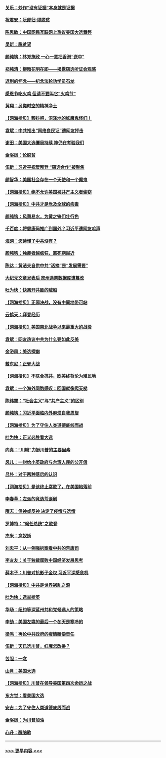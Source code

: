 #### [关乐：炒作“没有证据”本身就是证据](../pages/nsc993/n12583146.md?t=11300251) 
#### [祝君安：阮郎归‧颂脱贫](../pages/nsc993/n12583119.md?t=11300251) 
#### [陈思敏：中国网民互联网上热议美国大选舞弊](../pages/nsc993/n12582845.md?t=11300251) 
#### [吴新：脱贫谣](../pages/nsc993/n12580839.md?t=11300251) 
#### [颜纯钩：林郑施政 一心一意把香港“送中”](../pages/nsc993/n12580805.md?t=11300251) 
#### [郑纯清：柳暗花明在即——揭露窃选听证会观感](../pages/nsc993/n12580795.md?t=11300251) 
#### [迟到的怀念——纪念法轮功学员石龙](../pages/nsc993/n12580245.md?t=11300251) 
#### [感恩节吃火鸡  但请不要叫它“火鸡节”](../pages/nsc993/n12580252.md?t=11300251) 
#### [黄翔：另类时空的精神净土](../pages/nsc993/n12578638.md?t=11300251) 
#### [【网海拾贝】颤抖吧，沼泽地的妖魔鬼怪们！](../pages/nsc993/n12578552.md?t=11300251) 
#### [袁斌：中共推出“网络良民证”遭网友抨击](../pages/nsc993/n12578511.md?t=11300251) 
#### [谢田：美国大选僵局持续 神仍在考验我们](../pages/nsc993/n12577432.md?t=11300251) 
#### [金浴凤：论脱贫](../pages/nsc993/n12576386.md?t=11300251) 
#### [伍新：习近平祝贺拜登 “窃选合作”被聚焦](../pages/nsc993/n12576358.md?t=11300251) 
#### [颜智华：美国社会存在一个天使和一个魔鬼](../pages/nsc993/n12574299.md?t=11300251) 
#### [【网海拾贝】绝不允许美国被共产主义者偷窃](../pages/nsc993/n12573396.md?t=11300251) 
#### [【网海拾贝】中共才是危及全球的病毒](../pages/nsc993/n12571204.md?t=11300251) 
#### [颜纯钩：风萧易水，为黄之锋们壮行色](../pages/nsc993/n12571487.md?t=11300251) 
#### [千百度：将健康码推广到国外？习近平遭网友呛声](../pages/nsc993/n12570808.md?t=11300251) 
#### [海网：您读懂了中共没有？](../pages/nsc993/n12570487.md?t=11300251) 
#### [颜纯钩：独裁者越疯狂，离死期越近](../pages/nsc993/n12569055.md?t=11300251) 
#### [陈达：黄洁夫自供中共“活摘”是“发展需要”](../pages/nsc993/n12568541.md?t=11300251) 
#### [大纪元文章发表后 宾州选票数据库遭篡改](../pages/nsc993/n12568105.md?t=11300251) 
#### [吐为快：快离开共匪的贼船](../pages/nsc993/n12568462.md?t=11300251) 
#### [【网海拾贝】正邪决战，没有中间地带可站](../pages/nsc993/n12568439.md?t=11300251) 
#### [云鹤天：拜登经历](../pages/nsc993/n12567294.md?t=11300251) 
#### [【网海拾贝】美国南北战争以来最重大的战役](../pages/nsc993/n12567247.md?t=11300251) 
#### [袁斌：网友热议中共为什么要如此反美](../pages/nsc993/n12567162.md?t=11300251) 
#### [金浴凤：美选探幽](../pages/nsc993/n12567147.md?t=11300251) 
#### [戴东尼：正邪大战](../pages/nsc993/n12567033.md?t=11300251) 
#### [【网海拾贝】不联合抗共，欧美终将沦为殖民地](../pages/nsc993/n12565068.md?t=11300251) 
#### [袁斌：一个海外同胞感叹：回国就像爬天梯](../pages/nsc993/n12564986.md?t=11300251) 
#### [陈纬霆：“社会主义”与“共产主义”的区别](../pages/nsc993/n12562417.md?t=11300251) 
#### [颜纯钩：习近平面临内外麻烦自我周旋](../pages/nsc993/n12563356.md?t=11300251) 
#### [【网海拾贝】为了守住人类道德底线而战](../pages/nsc993/n12562542.md?t=11300251) 
#### [吐为快：正义必胜看大选](../pages/nsc993/n12561967.md?t=11300251) 
#### [向真：“川粉”力挺川普的主要因素](../pages/nsc993/n12560774.md?t=11300251) 
#### [风儿：一封给小英政府与台湾人民的公开信](../pages/nsc993/n12560581.md?t=11300251) 
#### [吕朴：对于两种落后的认识](../pages/nsc993/n12560492.md?t=11300251) 
#### [【网海拾贝】是该终止腐败了，在美国陷落前](../pages/nsc993/n12559936.md?t=11300251) 
#### [李春草：左派的竞选荒诞剧](../pages/nsc993/n12558380.md?t=11300251) 
#### [隋志：信神或反神 决定了疫情与选情](../pages/nsc993/n12558255.md?t=11300251) 
#### [罗博特：“候任总统”之败登](../pages/nsc993/n12558189.md?t=11300251) 
#### [杰米：念奴娇](../pages/nsc993/n12558174.md?t=11300251) 
#### [刘忠平：从一例强拆案看中共的荒唐司](../pages/nsc993/n12558036.md?t=11300251) 
#### [李友友：关于独裁腐败中国经济发展思考](../pages/nsc993/n12558004.md?t=11300251) 
#### [薛木子：川普对抗影子金权 习近平深感危机](../pages/nsc993/n12557342.md?t=11300251) 
#### [【网海拾贝】中共是世界祸乱之源](../pages/nsc993/n12555353.md?t=11300251) 
#### [吐为快：选举拾英](../pages/nsc993/n12555041.md?t=11300251) 
#### [华旸：纽约等深蓝州共和党候选人的策略](../pages/nsc993/n12554309.md?t=11300251) 
#### [李劼：美国左媒的最后一个冬天是寒冷的](../pages/nsc993/n12552947.md?t=11300251) 
#### [梁鸣：再论中共政府的疫情赔偿责任](../pages/nsc993/n12553012.md?t=11300251) 
#### [伍新：天已选川普，红魔怎改换？](../pages/nsc993/n12552970.md?t=11300251) 
#### [苦胆：一念](../pages/nsc993/n12552957.md?t=11300251) 
#### [山月：美国大选](../pages/nsc993/n12552446.md?t=11300251) 
#### [【网海拾贝】川普在领导美国第四次命运之战](../pages/nsc993/n12551973.md?t=11300251) 
#### [东方觉：看美国大选](../pages/nsc993/n12551647.md?t=11300251) 
#### [安吉：为了守住人类道德底线而战](../pages/nsc993/n12551111.md?t=11300251) 
#### [金浴凤：为川普加油](../pages/nsc993/n12551085.md?t=11300251) 
#### [心升：醒脑歌](../pages/nsc993/n12550984.md?t=11300251) 

----
#### [ >>> 更早内容 <<< ](../indexes/nsc993-earlier.md)
